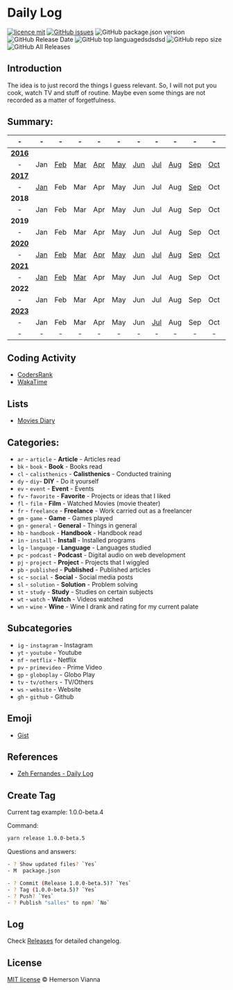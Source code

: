 # Daily Log

[![licence mit](https://img.shields.io/badge/license-MIT-blue.svg?style=flat-square)](http://hemersonvianna.mit-license.org/)
[![GitHub issues](https://img.shields.io/github/issues/w3dotdev/dailylog.svg)](https://github.com/w3dotdev/dailylog/issues)
![GitHub package.json version](https://img.shields.io/github/package-json/v/w3dotdev/dailylog.svg)
![GitHub Release Date](https://img.shields.io/github/release-date/w3dotdev/dailylog.svg)
![GitHub top language](https://img.shields.io/github/languages/top/w3dotdev/dailylog.svg)dsdsdsd
![GitHub repo size](https://img.shields.io/github/repo-size/w3dotdev/dailylog.svg)
![GitHub All Releases](https://img.shields.io/github/downloads/w3dotdev/dailylog/total.svg)

## Introduction

The idea is to just record the things I guess relevant. So, I will not put you cook, watch TV and stuff of routine. Maybe even some things are not recorded as a matter of forgetfulness.

## Summary:

|-|-|-|-|-|-|-|-|-|-|-|-|-|
|:-:|:-:|:-:|:-:|:-:|:-:|:-:|:-:|:-:|:-:|:-:|:-:|:-:|
|**[2016](2016/)**|||||||||||||
|-|Jan|[Feb](2016/feb#readme)|[Mar](2016/mar#readme)|[Apr](2016/apr#readme)|[May](2016/may#readme)|[Jun](2016/jun#readme)|[Jul](2016/jul#readme)|[Aug](2016/aug#readme)|[Sep](2016/sep#readme)|[Oct](2016/oct#readme)|[Nov](2016/nov#readme)|[Dec](2016/dec#readme)|
|**[2017](2017/)**|||||||||||||
|-|[Jan](2017/jan#readme)|Feb|Mar|Apr|May|Jun|Jul|Aug|[Sep](2017/sep)|Oct|Nov|Dec|
|**2018**|||||||||||||
|-|Jan|Feb|Mar|Apr|May|Jun|Jul|Aug|Sep|Oct|Nov|Dec|
|**2019**|||||||||||||
|-|Jan|Feb|Mar|Apr|May|Jun|Jul|Aug|Sep|Oct|Nov|Dec|
|**[2020](2020/)**|||||||||||||
|-|[Jan](2020/jan#readme)|[Feb](2020/feb#readme)|[Mar](2020/mar#readme)|[Apr](2020/apr#readme)|[May](2020/may#readme)|[Jun](2020/jun#readme)|[Jul](2020/jul#readme)|[Aug](2020/aug#readme)|[Sep](2020/sep#readme)|[Oct](2020/oct#readme)|[Nov](2020/nov#readme)|[Dec](2020/dec#readme)|
|**[2021](2021/)**|||||||||||||
|-|[Jan](2021/jan#readme)|[Feb](2021/feb#readme)|[Mar](2021/mar#readme)|Apr|May|Jun|Jul|Aug|Sep|Oct|Nov|Dec|
|**2022**|||||||||||||
|-|Jan|Feb|Mar|Apr|May|Jun|Jul|Aug|Sep|Oct|Nov|Dec|
|**[2023](2023/)**|||||||||||||
|-|Jan|Feb|Mar|Apr|May|Jun|[Jul](2023/jul#readme)|Aug|Sep|Oct|Nov|Dec|
|-|-|-|-|-|-|-|-|-|-|-|-|-|



## Coding Activity

- [CodersRank](https://profile.codersrank.io/user/ui2code)
- [WakaTime](https://wakatime.com/@ui2code)

## Lists

- [Movies Diary](https://letterboxd.com/hemersonvianna/films/diary/)

## Categories:

- `ar` - `article` - **Article** - Articles read
- `bk` - `book` - **Book** - Books read
- `cl` - `calisthenics` - **Calisthenics** - Conducted training
- `dy` - `diy`- **DIY** - Do it yourself 
- `ev` - `event` - **Event** - Events
- `fv` - `favorite` - **Favorite** - Projects or ideas that I liked
- `fl` - `film` - **Film** - Watched Movies (movie theater)
- `fr` - `freelance` - **Freelance** - Work carried out as a freelancer
- `gm` - `game` - **Game** - Games played
- `gn` - `general` - **General** - Things in general
- `hb` - `handbook` - **Handbook** - Handbook read
- `in` - `install` - **Install** - Installed programs
- `lg` - `language` - **Language** - Languages studied
- `pc` - `podcast` - **Podcast** - Digital audio on web development
- `pj` - `project` - **Project** - Projects that I wiggled
- `pb` - `published` - **Published** - Published articles
- `sc` - `social` - **Social** - Social media posts
- `sl` - `solution` - **Solution** - Problem solving
- `st` - `study` - **Study** - Studies on certain subjects
- `wt` - `watch` - **Watch** - Videos watched
- `wn` - `wine` - **Wine** - Wine I drank and rating for my current palate

## Subcategories

- `ig` - `instagram` - Instagram
- `yt` - `youtube` - Youtube
- `nf` - `netflix` - Netflix
- `pv` - `primevideo` - Prime Video
- `gp` - `globoplay` - Globo Play
- `tv` - `tv/others` - TV/Others
- `ws` - `website` - Website
- `gh` - `github` - Github

## Emoji

- [Gist](https://gist.github.com/ui2code/d88600176424b10bf79f84d08990a397)

## References

- [Zeh Fernandes - Daily Log](https://github.com/zehfernandes/dailylog)

## Create Tag

Current tag example: 1.0.0-beta.4

Command:

```bash
yarn release 1.0.0-beta.5
```

Questions and answers:

```sh
- ? Show updated files? `Yes`
- M  package.json

- ? Commit (Release 1.0.0-beta.5)? `Yes`
- ? Tag (1.0.0-beta.5)? `Yes`
- ? Push? `Yes`
- ? Publish "salles" to npm? `No`
```

## Log

Check [Releases](https://github.com/w3dotdev/dailylog/releases) for detailed changelog.

## License

[MIT license](http://hemersonvianna.mit-license.org/) © Hemerson Vianna
